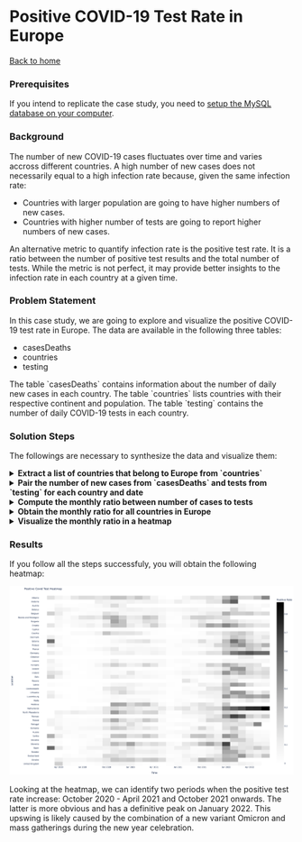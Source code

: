 <h1>Positive COVID-19 Test Rate in Europe</h1>
<a href="../README.md">Back to home</a>

<div id="prerequisites">
  <h3>Prerequisites</h3>
  <p>
    If you intend to replicate the case study, you need to <a href="./setupDatabase.md">setup the MySQL database on your computer</a>.
  </p>
</div>

<div id="background">
  <h3>Background</h3>
  <p>
    The number of new COVID-19 cases fluctuates over time and varies accross different countries.
    A high number of new cases does not necessarily equal to a high infection rate because, given the same infection rate:
    <ul>
      <li>Countries with larger population are going to have higher numbers of new cases.</li>
      <li>Countries with higher number of tests are going to report higher numbers of new cases.</li>
    </ul>
    An alternative metric to quantify infection rate is the positive test rate.
    It is a ratio between the number of positive test results and the total number of tests.
    While the metric is not perfect, it may provide better insights to the infection rate in each country at a given time.
  </p>
</div>

<div id="problem">
  <h3>Problem Statement</h3>
  <p>
    In this case study, we are going to explore and visualize the positive COVID-19 test rate in Europe.
    The data are available in the following three tables:
    <ul>
      <li>casesDeaths</li>
      <li>countries</li>
      <li>testing</li>
    </ul>
    The table `casesDeaths` contains information about the number of daily new cases in each country.
    The table `countries` lists countries with their respective continent and population.
    The table `testing` contains the number of daily COVID-19 tests in each country.
  </p>
</div>

<div id="solution">
  <h3>Solution Steps</h3>
  <p>
    The followings are necessary to synthesize the data and visualize them:
  </p>
  <details>
    <summary>
      <strong>Extract a list of countries that belong to Europe from `countries`</strong>
    </summary>
    <br>
    <p>
      The table `casesDeaths` and `testing` store data for each country but they do not have information about the continent i.e., which country belongs to Europe, Asia, etc..
      Therefore, the list of countries in Europe must be extracted from table `countries`.
      The following query gives the desired list:
    </p>
    <pre>
SELECT `country`
FROM `covid`.`countries`
WHERE `continent` = 'Europe';</pre>
  </details>
  <details>
    <summary>
      <strong>Pair the number of new cases from `casesDeaths` and tests from `testing` for each country and date</strong>
    </summary>
    <br>
    <p>
      The information for positive test results i.e. the number of new cases and the information for the number of tests are in two separate tables.
      Therefore, we need to perform a JOIN operation.
      We also need to ensure that the two data are associated to the same location and date.
    </p>
    <p>
      Table `testing` stores the location in `entity` while table `casesDeaths` stores the location in `location`.
      While `casesDeaths`.`location` entry may look like 'Germany', the entry in `testing`.`entity` looks like 'Germany - tests'.
      Therefore, we cannot simply match the two entries and need to use the LIKE funtion in SQL.
      The following query pair the number of new cases with the total number of tests from the two tables:
    </p>
    <pre>
SELECT cd.`location`, cd.`newCases`, ct.`smoothedDailyChange`
FROM `covid`.`casesDeaths` AS cd
  JOIN `covid`.`testing` AS ct
    ON ct.`entity` LIKE CONCAT(cd.`location`, '%') AND ct.`date` = cd.`date`;</pre>
  </details>
  <details>
    <summary>
      <strong>Compute the monthly ratio between number of cases to tests</strong>
    </summary>
    <br>
    <p>
      To obtain monthly data, we need to extract the month from `date` and use the GROUP BY function.
      Since the dataset spans multiple years, we need to include the year information as well.
      This is doable by using the DATE_FORMAT function.
    </p>
    <p>
      The ratio may be NULL because of missing data from any of the two tables.
      To tackle this problem, we replace the NULL value with zeros by using the COALESCE function.
      In other cases, the ratio may exceeds unity due to mismatching time stamps.
      Therefore, we exclude the ratio that exceeds one in the resulting data.
    </p>
    <p>
      The following query gives the monthly ratio:
    </p>
    <pre>
SELECT 
  DATE_FORMAT(cd.`date`, '%Y-%m') AS `yearMonth`, 
  cd.`location`, 
  COALESCE(SUM(cd.`newCases`) / NULLIF(SUM(ct.`smoothedDailyChange`), 0), 0) as `positiveRate`
FROM `covid`.`casesDeaths` AS cd
  JOIN `covid`.`testing` AS ct
    ON ct.`entity` LIKE CONCAT(cd.`location`, '%') AND ct.`date` = cd.`date`
GROUP BY yearMonth, location
HAVING `positiveRate` <= 1;</pre>
  </details>
  <details>
    <summary>
      <strong>Obtain the monthly ratio for all countries in Europe</strong>
    </summary>
    <br>
    <p>
      This step combines the three steps above in a single query:
    </p>
    <pre>
WITH `europe` AS (
  SELECT `country`
    FROM `covid`.`countries`
    WHERE `continent` = 'Europe'
)
SELECT 
  DATE_FORMAT(cd.`date`, '%Y-%m') AS `yearMonth`, 
  cd.`location`, 
  COALESCE(SUM(cd.`newCases`) / NULLIF(SUM(ct.`smoothedDailyChange`), 0), 0) as `positiveRate`
FROM `covid`.`casesDeaths` AS cd
  JOIN `covid`.`testing` AS ct
    ON ct.`entity` LIKE CONCAT(cd.`location`, '%') AND ct.`date` = cd.`date`
WHERE cd.`location` IN (SELECT `country` FROM `europe`)
  AND cd.`date` BETWEEN '2019-01-01' AND '2023-12-31'
GROUP BY yearMonth, location
HAVING `positiveRate` <= 1;</pre>
    <p>
      The first step is included in the Common Table Expression (CTE) and is assigned the alias `europe`.
      The second and third steps form the main query.
      This query gives monthly ratio between the number of new cases and the number of tests for all countries in Europe.
      The query is available inside the <a href="../scripts/positiveRate.sql">positiveRate.sql</a> file.
    </p>
  </details>
  <details>
    <summary>
      <strong>Visualize the monthly ratio in a heatmap</strong>
    </summary>
    <br>
    <p>
      We use plotly.express in Python to create the heatmap.
      First, store the query result in the dataframe 'df', see <a href="./pythonSQL.md">execute SQL query using Python</a> for detailed instruction to do this.
      Then, we pivot the dataframe using `location` as index, `yearMonth` as columns, and `positiveRate` as values.
      Since some values are missing, we replace these missing values with zeros using the function fillna().
      <pre>
df_pivot = df.pivot(index='location', columns='yearMonth', values='positiveRate')
df_pivot = df_pivot.fillna(0)</pre>
      Subsequently, we create the heatmap, adjusted the layout so that all country names are visible, and show it:
      <pre>
fig = px.imshow(
  df_pivot,
  x=df_pivot.columns.format(),
  y=df_pivot.index,
  labels=dict(x='Time', y='Location', color='Positive Rate'),
  title='Positive Covid Test Heatmap',
  color_continuous_scale='Greys'
)
fig.update_layout(
  font=dict(size=8),
  margin=dict(l=50, r=50, t=50, b=50),
)

fig.show()</pre>
    </p>
  </details>
</div>

<div id="results">
  <h3>Results</h3>
  <p>
    If you follow all the steps successfuly, you will obtain the following heatmap:
  </p>
  <img src="../assets/images/positiveRateEurope.png">
  <br>
  <p>
    Looking at the heatmap, we can identify two periods when the positive test rate increase: October 2020 - April 2021 and October 2021 onwards.
    The latter is more obvious and has a definitive peak on January 2022.
    This upswing is likely caused by the combination of a new variant Omicron and mass gatherings during the new year celebration.
  </p>
</div>